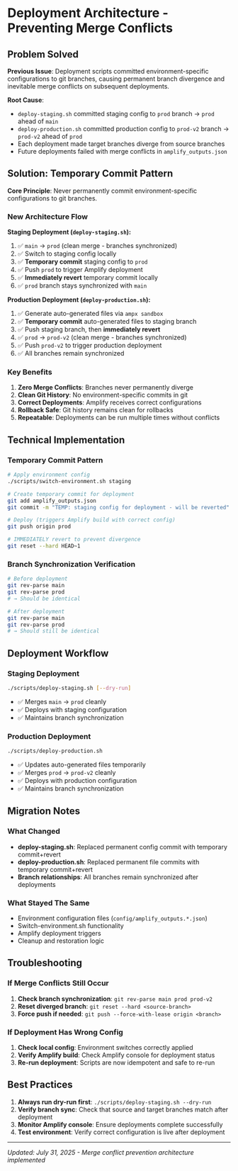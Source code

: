 # Deployment Architecture - Preventing Merge Conflicts

## Problem Solved

**Previous Issue**: Deployment scripts committed environment-specific configurations to git branches, causing permanent branch divergence and inevitable merge conflicts on subsequent deployments.

**Root Cause**: 
- `deploy-staging.sh` committed staging config to `prod` branch → `prod` ahead of `main`
- `deploy-production.sh` committed production config to `prod-v2` branch → `prod-v2` ahead of `prod`
- Each deployment made target branches diverge from source branches
- Future deployments failed with merge conflicts in `amplify_outputs.json`

## Solution: Temporary Commit Pattern

**Core Principle**: Never permanently commit environment-specific configurations to git branches.

### New Architecture Flow

**Staging Deployment (`deploy-staging.sh`):**
1. ✅ `main` → `prod` (clean merge - branches synchronized)
2. ✅ Switch to staging config locally
3. ✅ **Temporary commit** staging config to `prod`
4. ✅ Push `prod` to trigger Amplify deployment
5. ✅ **Immediately revert** temporary commit locally
6. ✅ `prod` branch stays synchronized with `main`

**Production Deployment (`deploy-production.sh`):**
1. ✅ Generate auto-generated files via `ampx sandbox`
2. ✅ **Temporary commit** auto-generated files to staging branch
3. ✅ Push staging branch, then **immediately revert**
4. ✅ `prod` → `prod-v2` (clean merge - branches synchronized)
5. ✅ Push `prod-v2` to trigger production deployment
6. ✅ All branches remain synchronized

### Key Benefits

1. **Zero Merge Conflicts**: Branches never permanently diverge
2. **Clean Git History**: No environment-specific commits in git
3. **Correct Deployments**: Amplify receives correct configurations
4. **Rollback Safe**: Git history remains clean for rollbacks
5. **Repeatable**: Deployments can be run multiple times without conflicts

## Technical Implementation

### Temporary Commit Pattern
```bash
# Apply environment config
./scripts/switch-environment.sh staging

# Create temporary commit for deployment
git add amplify_outputs.json
git commit -m "TEMP: staging config for deployment - will be reverted"

# Deploy (triggers Amplify build with correct config)
git push origin prod

# IMMEDIATELY revert to prevent divergence
git reset --hard HEAD~1
```

### Branch Synchronization Verification
```bash
# Before deployment
git rev-parse main
git rev-parse prod
# → Should be identical

# After deployment  
git rev-parse main
git rev-parse prod
# → Should still be identical
```

## Deployment Workflow

### Staging Deployment
```bash
./scripts/deploy-staging.sh [--dry-run]
```
- ✅ Merges `main` → `prod` cleanly
- ✅ Deploys with staging configuration 
- ✅ Maintains branch synchronization

### Production Deployment
```bash
./scripts/deploy-production.sh
```
- ✅ Updates auto-generated files temporarily
- ✅ Merges `prod` → `prod-v2` cleanly
- ✅ Deploys with production configuration
- ✅ Maintains branch synchronization

## Migration Notes

### What Changed
- **deploy-staging.sh**: Replaced permanent config commit with temporary commit+revert
- **deploy-production.sh**: Replaced permanent file commits with temporary commit+revert
- **Branch relationships**: All branches remain synchronized after deployments

### What Stayed The Same
- Environment configuration files (`config/amplify_outputs.*.json`)
- Switch-environment.sh functionality
- Amplify deployment triggers
- Cleanup and restoration logic

## Troubleshooting

### If Merge Conflicts Still Occur
1. **Check branch synchronization**: `git rev-parse main prod prod-v2`
2. **Reset diverged branch**: `git reset --hard <source-branch>`
3. **Force push if needed**: `git push --force-with-lease origin <branch>`

### If Deployment Has Wrong Config
1. **Check local config**: Environment switches correctly applied
2. **Verify Amplify build**: Check Amplify console for deployment status
3. **Re-run deployment**: Scripts are now idempotent and safe to re-run

## Best Practices

1. **Always run dry-run first**: `./scripts/deploy-staging.sh --dry-run`
2. **Verify branch sync**: Check that source and target branches match after deployment
3. **Monitor Amplify console**: Ensure deployments complete successfully
4. **Test environment**: Verify correct configuration is live after deployment

---

*Updated: July 31, 2025 - Merge conflict prevention architecture implemented*